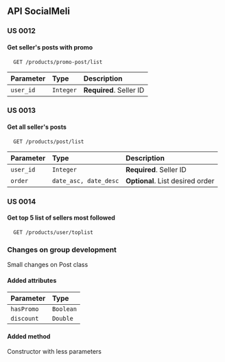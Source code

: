 
## API SocialMeli

### US 0012
#### Get seller's posts with promo

```http
  GET /products/promo-post/list
```

| Parameter | Type      | Description                |
| :-------- | :-------- | :------------------------- |
| `user_id` | `Integer` | **Required**. Seller ID |

### US 0013
#### Get all seller's posts

```http
  GET /products/post/list
```

| Parameter | Type      | Description                |
| :-------- | :-------- | :------------------------- |
| `user_id` | `Integer` | **Required**. Seller ID |
| `order` | `date_asc, date_desc` | **Optional**. List desired order |


### US 0014
#### Get top 5 list of sellers most followed

```http
  GET /products/user/toplist
```

### Changes on group development
Small changes on Post class
#### Added attributes

|Parameter | Type |
|:---------|:-----|
| `hasPromo`| `Boolean`|
| `discount`| `Double` |

#### Added method
Constructor with less parameters

